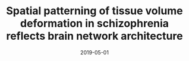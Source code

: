---
title: "Spatial patterning of tissue volume deformation in schizophrenia reflects brain network architecture"
collection: publications
permalink: /publication/2019-05-01-Spatial-patterning-of-tissue-volume-deformation-in-schizophrenia-reflects-brain-network-architecture
date: 2019-05-01
venue: 'bioRxiv'
paperurl: 'https://www.biorxiv.org/content/10.1101/626168v1.abstract'
citation: 'Shafiei, Golia, Markello, Ross D, Talpalaru, Alexandra, Makowski, Carolina, Kirschner, Matthias, <b>Devenyi, Gabriel A</b>, Hagmann, Patric, Cashman, Neil R, Lepage, Martin, Mallar Chakravarty, M, Dagher, Alain, Mišić, Bratislav, &quot;<i>Spatial patterning of tissue volume deformation in schizophrenia reflects brain network architecture</i>.&quot; bioRxiv, 2019.'
---